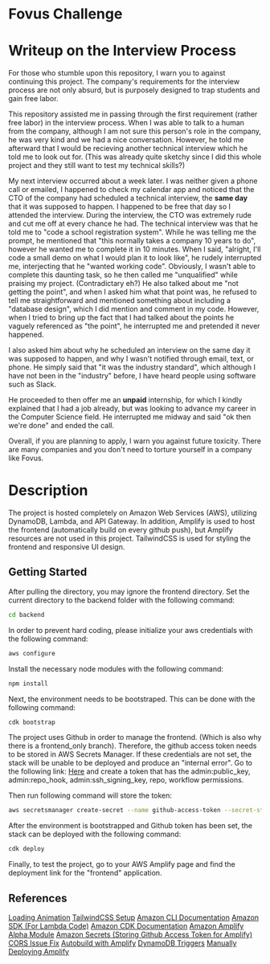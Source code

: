 # Fovus Challenge

# Writeup on the Interview Process

For those who stumble upon this repository, I warn you to against continuing this project. The company's requirements for the interview process are not only absurd, but is purposely designed to trap students and gain free labor. 

This repository assisted me in passing through the first requirement (rather free labor) in the interview process. When I was able to talk to a human from the company, although I am not sure this person's role in the company, he was very kind and we had a nice conversation. However, he told me afterward that I would be recieving another technical interview which he told me to look out for. (This was already quite sketchy since I did this whole project and they still want to test my technical skills?)

My next interview occurred about a week later. I was neither given a phone call or emailed, I happened to check my calendar app and noticed that the CTO of the company had scheduled a technical interview, the **same day** that it was supposed to happen. I happened to be free that day so I attended the interview. During the interview, the CTO was extremely rude and cut me off at every chance he had. The technical interview was that he told me to "code a school registration system". While he was telling me the prompt, he mentioned that "this normally takes a company 10 years to do", however he wanted me to complete it in 10 minutes. When I said, "alright, I'll code a small demo on what I would plan it to look like", he rudely interrupted me, interjecting that he "wanted working code". Obviously, I wasn't able to complete this daunting task, so he then called me "unqualified" while praising my project. (Contradictary eh?) He also talked about me "not getting the point", and when I asked him what that point was, he refused to tell me straightforward and mentioned something about including a "database design", which I did mention and comment in my code. However, when I tried to bring up the fact that I had talked about the points he vaguely referenced as "the point", he interrupted me and pretended it never happened.

I also asked him about why he scheduled an interview on the same day it was supposed to happen, and why I wasn't notified through email, text, or phone. He simply said that "it was the industry standard", which although I have not been in the "industry" before, I have heard people using software such as Slack.

He proceeded to then offer me an **unpaid** internship, for which I kindly explained that I had a job already, but was looking to advance my career in the Computer Science field. He interrupted me midway and said "ok then we're done" and ended the call.

Overall, if you are planning to apply, I warn you against future toxicity. There are many companies and you don't need to torture yourself in a company like Fovus.

# Description

The project is hosted completely on Amazon Web Services (AWS), utilizing DynamoDB, Lambda, and API Gateway. In addition, Amplify is used to host the frontend (automatically build on every github push), but Amplify resources are not used in this project. TailwindCSS is used for styling the frontend and responsive UI design.

## Getting Started

After pulling the directory, you may ignore the frontend directory. Set the current directory to the backend folder with the following command:

```bash
cd backend
```

In order to prevent hard coding, please initialize your aws credentials with the following command:

```bash
aws configure
```

Install the necessary node modules with the following command:

```bash
npm install
```

Next, the environment needs to be bootstraped. This can be done with the following command:

```bash
cdk bootstrap
```

The project uses Github in order to manage the frontend. (Which is also why there is a frontend_only branch). Therefore, the github access token needs to be stored in AWS Secrets Manager. If these credentials are not set, the stack will be unable to be deployed and produce an "internal error". Go to the following link: [Here](https://github.com/settings/tokens) and create a token that has the admin:public_key, admin:repo_hook, admin:ssh_signing_key, repo, workflow permissions.

Then run following command will store the token:

```bash
aws secretsmanager create-secret --name github-access-token --secret-string <token>
```

After the environment is bootstrapped and Github token has been set, the stack can be deployed with the following command:

```bash
cdk deploy
```

Finally, to test the project, go to your AWS Amplify page and find the deployment link for the "frontend" application.

## References

[Loading Animation](https://play.tailwindcss.com/iD2XjOz2rp)
[TailwindCSS Setup](https://tailwindcss.com/docs/installation)
[Amazon CLI Documentation](https://docs.aws.amazon.com/cli/latest/userguide/cli-chap-configure.html)
[Amazon SDK (For Lambda Code)](https://docs.aws.amazon.com/AWSJavaScriptSDK/latest/)
[Amazon CDK Documentation](https://docs.aws.amazon.com/cdk/api/v2/docs/aws-construct-library.html)
[Amazon Amplify Alpha Module](https://docs.aws.amazon.com/cdk/api/v2/docs/aws-amplify-alpha-readme.html)
[Amazon Secrets (Storing Github Access Token for Amplify)](https://github.com/petedannemann/aws-secrets-manager-cli)
[CORS Issue Fix](https://stackoverflow.com/questions/20035101/why-does-my-javascript-code-receive-a-no-access-control-allow-origin-header-i)
[Autobuild with Amplify](https://docs.aws.amazon.com/amplify/latest/userguide/build-settings.html)
[DynamoDB Triggers](https://docs.aws.amazon.com/cdk/api/v2/docs/aws-cdk-lib.aws_lambda_event_sources.DynamoEventSource.html)
[Manually Deploying Amplify](https://stackoverflow.com/questions/70358269/assets-execution-step-failing-in-codepipeline-cdk-java)
